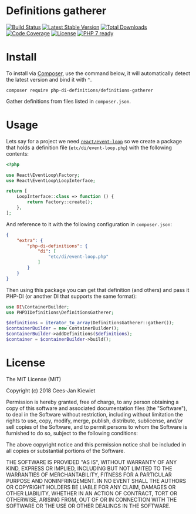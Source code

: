 # Definitions gatherer

[![Build Status](https://travis-ci.com/PHP-DI-Definitions/definitions-gatherer.svg?branch=master)](https://travis-ci.com/PHP-DI-Definitions/definitions-gatherer)
[![Latest Stable Version](https://poser.pugx.org/php-di-definitions/definitions-gatherer/v/stable.png)](https://packagist.org/packages/php-di-definitions/definitions-gatherer)
[![Total Downloads](https://poser.pugx.org/php-di-definitions/definitions-gatherer/downloads.png)](https://packagist.org/packages/php-di-definitions/definitions-gatherer)
[![Code Coverage](https://scrutinizer-ci.com/g/php-di-definitions/definitions-gatherer/badges/coverage.png?b=master)](https://scrutinizer-ci.com/g/php-di-definitions/definitions-gatherer/?branch=master)
[![License](https://poser.pugx.org/php-di-definitions/definitions-gatherer/license.png)](https://packagist.org/packages/php-di-definitions/definitions-gatherer)
[![PHP 7 ready](http://php7ready.timesplinter.ch/WyriHaximus/reactphp-http-middleware-clear-body/badge.svg)](https://travis-ci.org/WyriHaximus/reactphp-http-middleware-clear-body)

# Install

To install via [Composer](http://getcomposer.org/), use the command below, it will automatically detect the latest version and bind it with `^`.

```
composer require php-di-definitions/definitions-gatherer
```

Gather definitions from files listed in `composer.json`.

# Usage

Lets say for a project we need [`react/event-loop`]() so we create a package that holds a definition file 
(`etc/di/event-loop.php`) with the following contents:

```php
<?php

use React\EventLoop\Factory;
use React\EventLoop\LoopInterface;

return [
    LoopInterface::class => function () {
        return Factory::create();
    },
];
```

And reference to it with the following configuration in `composer.json`:

```json
{
    "extra": {
        "php-di-definitions": {
            "di": [
                "etc/di/event-loop.php"
            ]
        }
    }
}
```

Then using this package you can get that definition (and others) and pass it PHP-DI (or another DI that supports 
the same format):

```php
use DI\ContainerBuilder;
use PHPDIDefinitions\DefinitionsGatherer;

$definitions = iterator_to_array(DefinitionsGatherer::gather());
$containerBuilder = new ContainerBuilder();
$containerBuilder->addDefinitions($definitions);
$container = $containerBuilder->build();
```

# License

The MIT License (MIT)

Copyright (c) 2018 Cees-Jan Kiewiet

Permission is hereby granted, free of charge, to any person obtaining a copy
of this software and associated documentation files (the "Software"), to deal
in the Software without restriction, including without limitation the rights
to use, copy, modify, merge, publish, distribute, sublicense, and/or sell
copies of the Software, and to permit persons to whom the Software is
furnished to do so, subject to the following conditions:

The above copyright notice and this permission notice shall be included in all
copies or substantial portions of the Software.

THE SOFTWARE IS PROVIDED "AS IS", WITHOUT WARRANTY OF ANY KIND, EXPRESS OR
IMPLIED, INCLUDING BUT NOT LIMITED TO THE WARRANTIES OF MERCHANTABILITY,
FITNESS FOR A PARTICULAR PURPOSE AND NONINFRINGEMENT. IN NO EVENT SHALL THE
AUTHORS OR COPYRIGHT HOLDERS BE LIABLE FOR ANY CLAIM, DAMAGES OR OTHER
LIABILITY, WHETHER IN AN ACTION OF CONTRACT, TORT OR OTHERWISE, ARISING FROM,
OUT OF OR IN CONNECTION WITH THE SOFTWARE OR THE USE OR OTHER DEALINGS IN THE
SOFTWARE.
